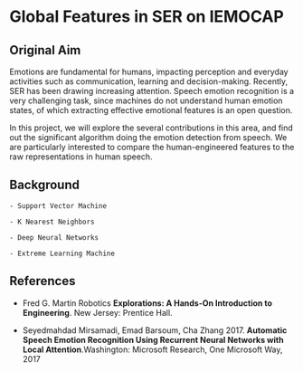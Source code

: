 # Global Features in SER on IEMOCAP

## Original Aim

Emotions are fundamental for humans, impacting perception and everyday activities
such as communication, learning and decision-making. Recently, SER has been drawing increasing attention. Speech emotion recognition is a very challenging task, since machines do not understand human emotion states, of which extracting effective emotional features is an open question.

In this project, we will explore the several contributions in this area, and find out the significant algorithm doing the emotion detection from speech. We are particularly interested to compare the human-engineered features to the raw representations in human speech. 

## Background

	- Support Vector Machine

	- K Nearest Neighbors

	- Deep Neural Networks

	- Extreme Learning Machine


## References

- Fred G. Martin Robotics **Explorations: A Hands-On Introduction to Engineering**. New Jersey: Prentice Hall.

- Seyedmahdad Mirsamadi, Emad Barsoum, Cha Zhang 2017. **Automatic Speech Emotion Recognition Using Recurrent Neural Networks with Local Attention**.Washington: Microsoft Research, One Microsoft Way, 2017